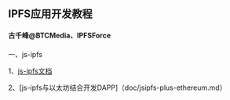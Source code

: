 ## IPFS应用开发教程
#### 古千峰@BTCMedia、IPFSForce

一、js-ipfs

1、[js-ipfs文档](doc/jsipfs-api.md)

2、[js-ipfs与以太坊结合开发DAPP]（doc/jsipfs-plus-ethereum.md）

